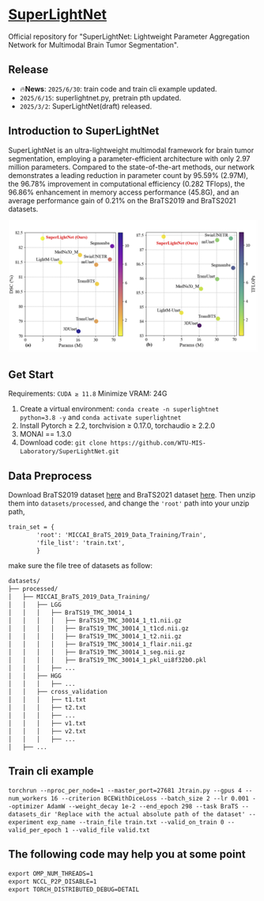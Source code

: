 # [SuperLightNet](https://github.com/WTU-MIS-Laboratory/SuperLightNet)

Official repository for "SuperLightNet: Lightweight Parameter Aggregation Network for Multimodal Brain Tumor Segmentation".


## Release


-  🔥**News**: ```2025/6/30```: train code and train cli example updated.
-   ```2025/6/15```: superlightnet.py, pretrain pth updated.
-   ```2025/3/2```: SuperLightNet(draft) released.


## Introduction to SuperLightNet

SuperLightNet is an ultra-lightweight multimodal framework for brain tumor segmentation, employing a parameter-efficient architecture with only 2.97 million parameters. Compared to the state-of-the-art methods, our network demonstrates a leading reduction in parameter count by 95.59\% (2.97M), the 96.78\% improvement in computational efficiency (0.282 TFlops), the 96.86\% enhancement in memory access performance (45.8G), and an average performance gain of 0.21\% on the BraTS2019 and BraTS2021 datasets.

![param](assets/param.png)


## Get Start

Requirements: `CUDA ≥ 11.8`
Minimize VRAM: 24G

1. Create a virtual environment: `conda create -n superlightnet python=3.8 -y` and `conda activate superlightnet`
2. Install Pytorch ≥ 2.2, torchvision ≥ 0.17.0, torchaudio ≥ 2.2.0
3. MONAI == 1.3.0
4. Download code: `git clone https://github.com/WTU-MIS-Laboratory/SuperLightNet.git`


## Data Preprocess

Download BraTS2019 dataset [here](https://www.med.upenn.edu/cbica/brats-2019/) and BraTS2021 dataset [here](http://braintumorsegmentation.org/). Then unzip them into `datasets/processed`, and change the `'root'` path into your unzip path, 

```
train_set = {
        'root': 'MICCAI_BraTS_2019_Data_Training/Train',
        'file_list': 'train.txt',
        }
```


make sure the file tree of datasets as follow:


```
datasets/
├── processed/
│   ├── MICCAI_BraTS_2019_Data_Training/
│   │   ├── LGG
│   │   │   ├── BraTS19_TMC_30014_1
│   │   │   │	├── BraTS19_TMC_30014_1_t1.nii.gz
│   │   │   │	├── BraTS19_TMC_30014_1_t1cd.nii.gz
│   │   │   │	├── BraTS19_TMC_30014_1_t2.nii.gz
│   │   │   │	├── BraTS19_TMC_30014_1_flair.nii.gz
│   │   │   │	├── BraTS19_TMC_30014_1_seg.nii.gz
│   │   │   │	├── BraTS19_TMC_30014_1_pkl_ui8f32b0.pkl
│   │   │   ├── ...
│   │   ├── HGG
│   │   │   ├── ...
│   │   ├── cross_validation
│   │	│	├── t1.txt
│   │	│	├── t2.txt
│   │	│	├── ...
│   │	│	├── v1.txt
│   │	│	├── v2.txt
│   │	│	├── ...
│   ├── ...
```

## Train cli example
```
torchrun --nproc_per_node=1 --master_port=27681 Jtrain.py --gpus 4 --num_workers 16 --criterion BCEWithDiceLoss --batch_size 2 --lr 0.001 --optimizer AdamW --weight_decay 1e-2 --end_epoch 298 --task BraTS --datasets_dir 'Replace with the actual absolute path of the dataset' --experiment exp_name --train_file train.txt --valid_on_train 0 --valid_per_epoch 1 --valid_file valid.txt
```
## The following code may help you at some point
```
export OMP_NUM_THREADS=1
export NCCL_P2P_DISABLE=1
export TORCH_DISTRIBUTED_DEBUG=DETAIL
```
